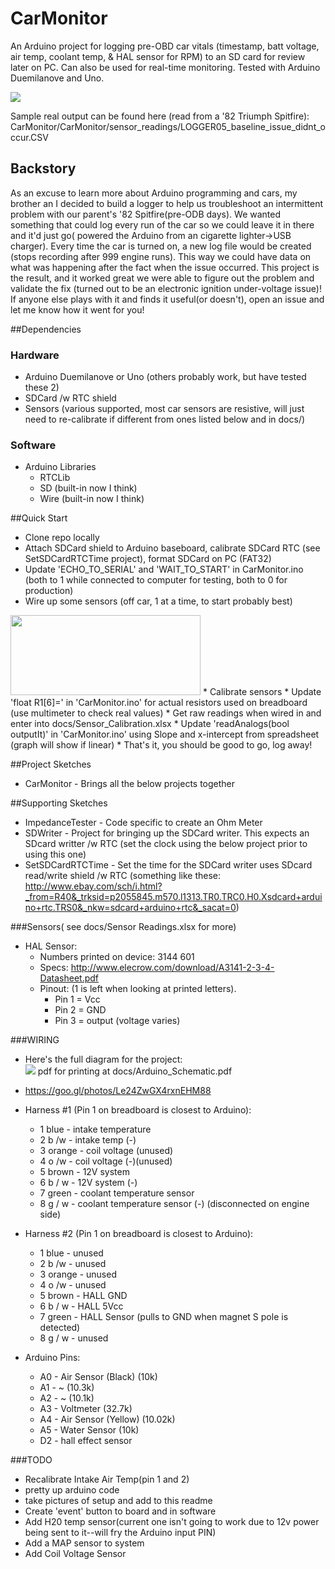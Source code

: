 # CarMonitor
An Arduino project for logging pre-OBD car vitals (timestamp, batt voltage, air temp, coolant temp, &amp; HAL sensor for RPM) to an SD card for review later on PC. Can also be used for real-time monitoring. Tested with Arduino Duemilanove and Uno.

<img src="https://github.com/neogeek83/CarMonitor/blob/master/docs/wiring%20harness/20161107_201841_HDR.jpg?raw=true" />

Sample real output can be found here (read from a '82 Triumph Spitfire): CarMonitor/CarMonitor/sensor_readings/LOGGER05_baseline_issue_didnt_occur.CSV

## Backstory
As an excuse to learn more about Arduino programming and cars, my brother an I decided to build a logger to help us troubleshoot an intermittent problem with our parent's '82 Spitfire(pre-ODB days). We wanted something that could log every run of the car so we could leave it in there and it'd just go( powered the Arduino from an cigarette lighter->USB charger). Every time the car is turned on, a new log file would be created (stops recording after 999 engine runs). This way we could have data on what was happening after the fact when the issue occurred. This project is the result, and it worked great we were able to figure out the problem and validate the fix (turned out to be an electronic ignition under-voltage issue)! If anyone else plays with it and finds it useful(or doesn't), open an issue and let me know how it went for you!

##Dependencies
### Hardware
  * Arduino Duemilanove or Uno (others probably work, but have tested these 2)
  * SDCard /w RTC shield
  * Sensors (various supported, most car sensors are resistive, will just need to re-calibrate if different from ones listed below and in docs/)

### Software
  * Arduino Libraries
    * RTCLib
    * SD (built-in now I think)
    * Wire (built-in now I think)

##Quick Start
 * Clone repo locally
 * Attach SDCard shield to Arduino baseboard, calibrate SDCard RTC (see SetSDCardRTCTime project), format SDCard on PC (FAT32)
 * Update 'ECHO_TO_SERIAL' and  'WAIT_TO_START' in CarMonitor.ino (both to 1 while connected to computer for testing, both to 0 for production)
 * Wire up some sensors (off car, 1 at a time, to start probably best)<br>
<img height="128" width="304" src="https://github.com/neogeek83/CarMonitor/blob/master/docs/sensor_wiring.png?raw=true" />
 * Calibrate sensors
   * Update 'float R1[6]=' in 'CarMonitor.ino' for actual resistors used on breadboard (use multimeter to check real values)
   * Get raw readings when wired in and enter into docs/Sensor_Calibration.xlsx
   * Update 'readAnalogs(bool outputIt)' in 'CarMonitor.ino' using Slope and x-intercept from spreadsheet (graph will show if linear)
 * That's it, you should be good to go, log away!

##Project Sketches
 * CarMonitor - Brings all the below projects together
   
##Supporting Sketches
 * ImpedanceTester - Code specific to create an Ohm Meter
 * SDWriter - Project for bringing up the SDCard writer. This expects an SDcard writter /w RTC (set the clock using the below project prior to using this one)
 * SetSDCardRTCTime - Set the time for the SDCard writer uses SDcard read/write shield /w RTC (something like these: http://www.ebay.com/sch/i.html?_from=R40&_trksid=p2055845.m570.l1313.TR0.TRC0.H0.Xsdcard+arduino+rtc.TRS0&_nkw=sdcard+arduino+rtc&_sacat=0)

###Sensors( see docs/Sensor Readings.xlsx for more)

  * HAL Sensor: 
    * Numbers printed on device: 3144 601
    * Specs: http://www.elecrow.com/download/A3141-2-3-4-Datasheet.pdf
    * Pinout: (1 is left when looking at printed letters).
      * Pin 1 = Vcc
      * Pin 2 = GND
      * Pin 3 = output (voltage varies)

###WIRING
  * Here's the full diagram for the project:<br>
  <img src="https://easyeda.com/normal/Arduino_Uno_Sheild-de7a6aff0f0b4fc9a0959b22d81b2400" /> pdf for printing at docs/Arduino_Schematic.pdf
  * https://goo.gl/photos/Le24ZwGX4rxnEHM88 
  * Harness #1 (Pin 1 on breadboard is closest to Arduino):
    *  1 blue - intake temperature
    *  2 b /w - intake temp (-)
    *  3 orange - coil voltage (unused)
    *  4 o /w   - coil voltage (-)(unused)
    *  5 brown - 12V system
    *  6 b / w - 12V system (-)
    *  7 green - coolant temperature sensor
    *  8 g / w - coolant temperature sensor (-) (disconnected on engine side)

  * Harness #2 (Pin 1 on breadboard is closest to Arduino):
    *  1 blue - unused
    *  2 b /w - unused
    *  3 orange - unused
    *  4 o /w   - unused
    *  5 brown - HALL GND 
    *  6 b / w - HALL 5Vcc
    *  7 green - HALL Sensor (pulls to GND when magnet S pole is detected)
    *  8 g / w - unused
	
  * Arduino Pins:
    * A0 - Air Sensor (Black) (10k)
    * A1 - ~ (10.3k)
    * A2 - ~ (10.1k)
    * A3 - Voltmeter (32.7k)
    * A4 - Air Sensor (Yellow) (10.02k)
    * A5 - Water Sensor (10k)
    * D2 - hall effect sensor

###TODO

  * Recalibrate Intake Air Temp(pin 1 and 2) 
  * pretty up arduino code
  * take pictures of setup and add to this readme
  * Create 'event' button to board and in software
  * Add H20 temp sensor(current one isn't going to work due to 12v power being sent to it--will fry the Arduino input PIN)
  * Add a MAP sensor to system
  * Add Coil Voltage Sensor
